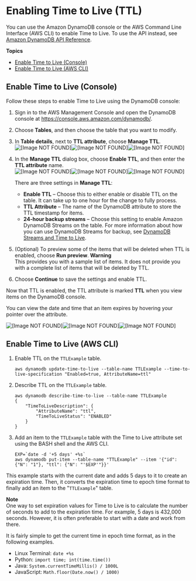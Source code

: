 # Enabling Time to Live \(TTL\)<a name="time-to-live-ttl-how-to"></a>

You can use the Amazon DynamoDB console or the AWS Command Line Interface \(AWS CLI\) to enable Time to Live\. To use the API instead, see [Amazon DynamoDB API Reference](https://docs.aws.amazon.com/amazondynamodb/latest/APIReference/)\.

**Topics**
+ [Enable Time to Live \(Console\)](#time-to-live-ttl-how-to-enable-console)
+ [Enable Time to Live \(AWS CLI\)](#time-to-live-ttl-how-to-enable-cli-sdk)

## Enable Time to Live \(Console\)<a name="time-to-live-ttl-how-to-enable-console"></a>

Follow these steps to enable Time to Live using the DynamoDB console:

1. Sign in to the AWS Management Console and open the DynamoDB console at [https://console\.aws\.amazon\.com/dynamodb/](https://console.aws.amazon.com/dynamodb/)\.

1. Choose **Tables**, and then choose the table that you want to modify\.

1. In **Table details**, next to **TTL attribute**, choose **Manage TTL**\.  
![\[Image NOT FOUND\]](http://docs.aws.amazon.com/amazondynamodb/latest/developerguide/images/ttl_table.png)![\[Image NOT FOUND\]](http://docs.aws.amazon.com/amazondynamodb/latest/developerguide/)![\[Image NOT FOUND\]](http://docs.aws.amazon.com/amazondynamodb/latest/developerguide/)

1. In the **Manage TTL** dialog box, choose **Enable TTL**, and then enter the **TTL attribute** name\.  
![\[Image NOT FOUND\]](http://docs.aws.amazon.com/amazondynamodb/latest/developerguide/images/ttl_manage.png)![\[Image NOT FOUND\]](http://docs.aws.amazon.com/amazondynamodb/latest/developerguide/)![\[Image NOT FOUND\]](http://docs.aws.amazon.com/amazondynamodb/latest/developerguide/)

   There are three settings in **Manage TTL**:
   + **Enable TTL** – Choose this to either enable or disable TTL on the table\. It can take up to one hour for the change to fully process\.
   + **TTL Attribute** – The name of the DynamoDB attribute to store the TTL timestamp for items\.
   + **24\-hour backup streams** – Choose this setting to enable Amazon DynamoDB Streams on the table\. For more information about how you can use DynamoDB Streams for backup, see [DynamoDB Streams and Time to Live](time-to-live-ttl-streams.md)\.

1. \(Optional\) To preview some of the items that will be deleted when TTL is enabled, choose **Run preview**\. 
**Warning**  
 This provides you with a sample list of items\. It does not provide you with a complete list of items that will be deleted by TTL\.

1. Choose **Continue** to save the settings and enable TTL\.

Now that TTL is enabled, the TTL attribute is marked **TTL** when you view items on the DynamoDB console\.

You can view the date and time that an item expires by hovering your pointer over the attribute\.

![\[Image NOT FOUND\]](http://docs.aws.amazon.com/amazondynamodb/latest/developerguide/images/ttl_items.png)![\[Image NOT FOUND\]](http://docs.aws.amazon.com/amazondynamodb/latest/developerguide/)![\[Image NOT FOUND\]](http://docs.aws.amazon.com/amazondynamodb/latest/developerguide/)



## Enable Time to Live \(AWS CLI\)<a name="time-to-live-ttl-how-to-enable-cli-sdk"></a>

1. Enable TTL on the `TTLExample` table\.

   ```
   aws dynamodb update-time-to-live --table-name TTLExample --time-to-live-specification "Enabled=true, AttributeName=ttl"
   ```

1. Describe TTL on the `TTLExample` table\.

   ```
   aws dynamodb describe-time-to-live --table-name TTLExample
   {
       "TimeToLiveDescription": {
           "AttributeName": "ttl",
           "TimeToLiveStatus": "ENABLED"
       }
   }
   ```

1. Add an item to the `TTLExample` table with the Time to Live attribute set using the BASH shell and the AWS CLI\. 

   ```
   EXP=`date -d '+5 days' +%s`
   aws dynamodb put-item --table-name "TTLExample" --item '{"id": {"N": "1"}, "ttl": {"N": "'$EXP'"}}'
   ```

This example starts with the current date and adds 5 days to it to create an expiration time\. Then, it converts the expiration time to epoch time format to finally add an item to the "`TTLExample`" table\. 

**Note**  
 One way to set expiration values for Time to Live is to calculate the number of seconds to add to the expiration time\. For example, 5 days is 432,000 seconds\. However, it is often preferable to start with a date and work from there\.

It is fairly simple to get the current time in epoch time format, as in the following examples\.
+ Linux Terminal: `date +%s`
+ Python: `import time; int(time.time())`
+ Java: `System.currentTimeMillis() / 1000L`
+ JavaScript: `Math.floor(Date.now() / 1000)`